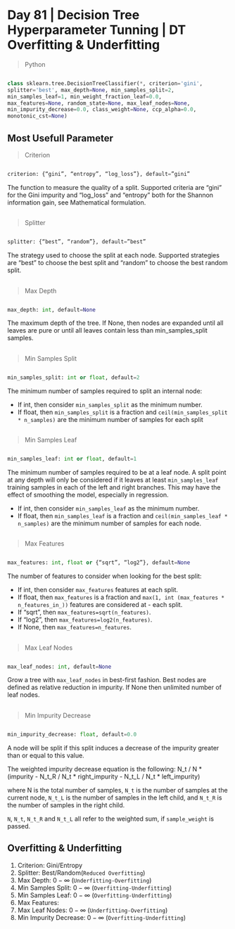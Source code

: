 # Day 81 | Decision Tree Hyperparameter Tunning | DT Overfitting & Underfitting



> Python
```python

class sklearn.tree.DecisionTreeClassifier(*, criterion='gini',
splitter='best', max_depth=None, min_samples_split=2,
min_samples_leaf=1, min_weight_fraction_leaf=0.0,
max_features=None, random_state=None, max_leaf_nodes=None,
min_impurity_decrease=0.0, class_weight=None, ccp_alpha=0.0,
monotonic_cst=None)

```

## Most Usefull Parameter

> Criterion
```python

criterion: {“gini”, “entropy”, “log_loss”}, default=”gini”

```

The function to measure the quality of a split. Supported criteria are “gini” for the Gini impurity and “log_loss” and “entropy” both for the Shannon information gain, see Mathematical formulation.

##
> Splitter
```python

splitter: {“best”, “random”}, default=”best”

```
The strategy used to choose the split at each node. Supported strategies are “best” to choose the best split and “random” to choose the best random split.


##
> Max Depth 
```python

max_depth: int, default=None

```
The maximum depth of the tree. If None, then nodes are expanded until all leaves are pure or until all leaves contain less than min_samples_split samples.




##
> Min Samples Split
```python

min_samples_split: int or float, default=2

```
The minimum number of samples required to split an internal node:
- If int, then consider `min_samples_split` as the minimum number.
- If float, then `min_samples_split` is a fraction and `ceil(min_samples_split * n_samples)` are the minimum number of samples for each split



##
> Min Samples Leaf
```python

min_samples_leaf: int or float, default=1

```
The minimum number of samples required to be at a leaf node. A split point at any depth will only be considered if it leaves at least `min_samples_leaf` training samples in each of the left and right branches. This may have the effect of smoothing the model, especially in regression.

- If int, then consider `min_samples_leaf` as the minimum number.
- If float, then `min_samples_leaf` is a fraction and `ceil(min_samples_leaf * n_samples)` are the minimum number of samples for each node.




##
> Max Features
```python

max_features: int, float or {“sqrt”, “log2”}, default=None

```
The number of features to consider when looking for the best split:

- If int, then consider `max_features` features at each split.
- If float, then `max_features` is a fraction and `max(1, int (max_features * n_features_in_))` features are considered at - each split.
- If “sqrt”, then `max_features=sqrt(n_features)`.
- If “log2”, then `max_features=log2(n_features)`.
- If None, then `max_features=n_features`.




##
> Max Leaf Nodes
```python

max_leaf_nodes: int, default=None

```
Grow a tree with `max_leaf_nodes` in best-first fashion. Best nodes are defined as relative reduction in impurity. If None then unlimited number of leaf nodes.




##
> Min Impurity Decrease
```python

min_impurity_decrease: float, default=0.0

```
A node will be split if this split induces a decrease of the impurity greater than or equal to this value.

The weighted impurity decrease equation is the following:
N_t / N * (impurity - N_t_R / N_t * right_impurity
                    - N_t_L / N_t * left_impurity)


where N is the total number of samples, `N_t` is the number of samples at the current node, `N_t_L` is the number of samples in the left child, and `N_t_R` is the number of samples in the right child.

`N`, `N_t`, `N_t_R` and `N_t_L` all refer to the weighted sum, if `sample_weight` is passed.



## Overfitting & Underfitting
1. Criterion: Gini/Entropy
2. Splitter: Best/Random(`Reduced Overfitting`)
3. Max Depth: $0 - \infty$ (`Underfitting-Overfitting`)
4. Min Samples Split: $0 - \infty$ (`Overfitting-Underfitting`)
5. Min Samples Leaf: $0 - \infty$ (`Overfitting-Underfitting`)
6. Max Features:
7. Max Leaf Nodes: $0 - \infty$ (`Underfitting-Overfitting`)
8. Min Impurity Decrease: $0 - \infty$ (`Overfitting-Underfitting`)
